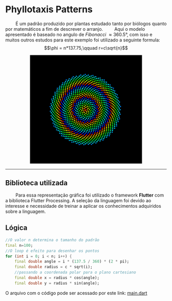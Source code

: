 # Phyllotaxis Patterns

$\qquad$É um padrão produzido por plantas estudado tanto por biólogos quanto por matemáticos a fim de descrever o arranjo. 
$\qquad$Aqui o modelo apresentado é baseado no angulo de *Fibonacci* $\approx360.5°$, com isso e muitos outros estudos para este exemplo foi utilizado a seguinte formula:
$$\phi = n*137.75,\qquad r=c\sqrt{n}$$
<p align="center">
<img src="assets/preview/cap-1.png" alt="drawing" width="350" style="center"/>
</p>

---
## Biblioteca utilizada

$\qquad$Para essa representação gráfica foi utilizado o framework **Flutter** com a biblioteca Flutter Processing. A seleção da linguagem foi devido ao interesse e necessidade de treinar a aplicar os conhecimentos adquiridos sobre a linguagem. 


## Lógica

```Dart
//O valor n determina o tamanho do padrão
final n=100;
//O loop é efeito para desenhar os pontos
for (int i = 0; i < n; i++) {
    final double angle = i * (137.5 / 360) * (2 * pi);
    final double radius = c * sqrt(i);
    //passando a coordenada polar para o plano cartesiano
    final double x = radius * cos(angle);
    final double y = radius * sin(angle);
```
O arquivo com o código pode ser acessado por este link: [main.dart](lib/main.dart)